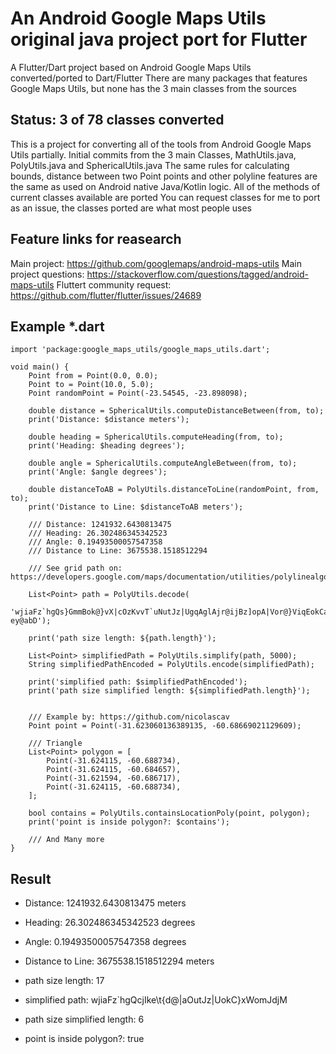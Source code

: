 # An Android Google Maps Utils original java project port for Flutter

A Flutter/Dart project based on Android Google Maps Utils converted/ported to Dart/Flutter
There are many packages that features Google Maps Utils, but none has the 3 main classes
from the sources

## Status: 3 of 78 classes converted

This is a project for converting all of the tools from Android Google Maps Utils partially.
Initial commits from the 3 main Classes, MathUtils.java, PolyUtils.java and SphericalUtils.java
The same rules for calculating bounds, distance between two Point points and other polyline features are the same as used on Android native Java/Kotlin logic.
All of the methods of current classes available are ported
You can request classes for me to port as an issue, the classes ported are what most people uses

## Feature links for reasearch

Main project: <https://github.com/googlemaps/android-maps-utils>
Main project questions: <https://stackoverflow.com/questions/tagged/android-maps-utils>
Fluttert community request: <https://github.com/flutter/flutter/issues/24689>

## Example *.dart

    import 'package:google_maps_utils/google_maps_utils.dart';

    void main() {
        Point from = Point(0.0, 0.0);
        Point to = Point(10.0, 5.0);
        Point randomPoint = Point(-23.54545, -23.898098);

        double distance = SphericalUtils.computeDistanceBetween(from, to);
        print('Distance: $distance meters');

        double heading = SphericalUtils.computeHeading(from, to);
        print('Heading: $heading degrees');

        double angle = SphericalUtils.computeAngleBetween(from, to);
        print('Angle: $angle degrees');

        double distanceToAB = PolyUtils.distanceToLine(randomPoint, from, to);
        print('Distance to Line: $distanceToAB meters');

        /// Distance: 1241932.6430813475
        /// Heading: 26.302486345342523
        /// Angle: 0.19493500057547358
        /// Distance to Line: 3675538.1518512294

        /// See grid path on: https://developers.google.com/maps/documentation/utilities/polylinealgorithm

        List<Point> path = PolyUtils.decode(
            'wjiaFz`hgQs}GmmBok@}vX|cOzKvvT`uNutJz|UgqAglAjr@ijBz]opA|Vor@}ViqEokCaiGu|@byAkjAvrMgjDj_A??ey@abD');

        print('path size length: ${path.length}');

        List<Point> simplifiedPath = PolyUtils.simplify(path, 5000);
        String simplifiedPathEncoded = PolyUtils.encode(simplifiedPath);

        print('simplified path: $simplifiedPathEncoded');
        print('path size simplified length: ${simplifiedPath.length}');


        /// Example by: https://github.com/nicolascav
        Point point = Point(-31.623060136389135, -60.68669021129609);

        /// Triangle
        List<Point> polygon = [
            Point(-31.624115, -60.688734),
            Point(-31.624115, -60.684657),
            Point(-31.621594, -60.686717),
            Point(-31.624115, -60.688734),
        ];

        bool contains = PolyUtils.containsLocationPoly(point, polygon);
        print('point is inside polygon?: $contains');

        /// And Many more
    }

## Result

- Distance: 1241932.6430813475 meters

- Heading: 26.302486345342523 degrees

- Angle: 0.19493500057547358 degrees

- Distance to Line: 3675538.1518512294 meters

- path size length: 17

- simplified path: wjiaFz`hgQcjIke\t{d@|aOutJz|UokC}xWomJdjM

- path size simplified length: 6

- point is inside polygon?: true

